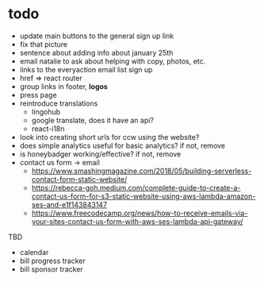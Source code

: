 # todo

- update main buttons to the general sign up link
- fix that picture
- sentence about adding info about january 25th
- email natalie to ask about helping with copy, photos, etc.
- links to the everyaction email list sign up
- href => react router
- group links in footer, **logos**
- press page
- reintroduce translations
  - lingohub
  - google translate, does it have an api?
  - react-i18n
- look into creating short urls for ccw using the website?
- does simple analytics useful for basic analytics? if not, remove
- is honeybadger working/effective? if not, remove
- contact us form -> email
  - https://www.smashingmagazine.com/2018/05/building-serverless-contact-form-static-website/
  - https://rebecca-goh.medium.com/complete-guide-to-create-a-contact-us-form-for-s3-static-website-using-aws-lambda-amazon-ses-and-e1f143843147
  - https://www.freecodecamp.org/news/how-to-receive-emails-via-your-sites-contact-us-form-with-aws-ses-lambda-api-gateway/

TBD
- calendar
- bill progress tracker
- bill sponsor tracker
